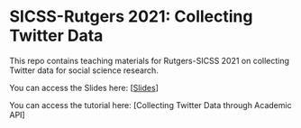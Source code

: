 # SICSS-Rutgers 2021: Collecting Twitter Data

This repo contains teaching materials for Rutgers-SICSS 2021 on collecting Twitter data for social science research. 

You can access the Slides here: \[[Slides](https://docs.google.com/presentation/d/143hWY1IwspiKKc1yiMfJ-SE2bb8lB41_zn0--HrACEk/edit?usp=sharing)]

You can access the tutorial here: \[Collecting Twitter Data through Academic API]





